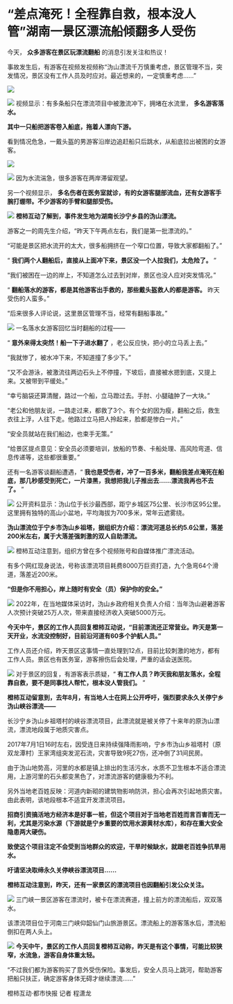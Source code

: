 

# “差点淹死！全程靠自救，根本没人管”湖南一景区漂流船倾翻多人受伤

今天， **众多游客在景区玩漂流翻船** 的消息引发关注和热议！

事故发生后，有游客在视频发视频称“沩山漂流千万慎重考虑，景区管理不当，突发情况，景区没有工作人员及时应对。最近想来的，一定慎重考虑……”

![](https://inews.gtimg.com/om_bt/OJb9AAQjQZePd5YDaWPI20zrz_Lzl2CRF4qm5oUoUHyLgAA/1000)

![](https://inews.gtimg.com/om_bt/OHGQ0gp-K1mGaNDxvachgOS7N0t4J8GeiV1_Z-JXVtMLoAA/1000)
视频显示：有多条船只在漂流项目中被激流冲下，拥堵在水流里， **多名游客落水。**

**其中一只船把游客卷入船底，拖着人漂向下游。**

看到情况危急，一戴头盔的男游客沿岸边追赶船只后跳水，从船底拉出被困的女游客。

![](https://inews.gtimg.com/om_bt/OotLkMyVt4DVQdUdt4cQqD-DU--zr6YEFKG8nPM24r-6EAA/1000)

![](https://inews.gtimg.com/om_bt/OouP7IRAx27WC_HXl8T76wWTfGJBWmhsiXVzeWtgBREeYAA/1000)
因为水流湍急，很多游客在两岸滞留观望。

另一个视频显示， **多名伤者在医务室就诊，有的女游客腿部流血，还有女游客手腕打绷带。不少游客的手臂和腿部受伤。**

![](https://inews.gtimg.com/om_bt/OKY2XI3Xiw1HkC7JBN-I3o-GWYMYkZH6TazelLPlNql9UAA/1000)
**橙柿互动了解到，事件发生地为湖南长沙宁乡县的沩山漂流。**

游客之一的周先生介绍，“昨天下午两点左右，我们是第一批漂流的。”

“可能是景区把水流开的太大，很多船拥挤在一个窄口位置，导致大家都翻船了。”

“ **我们两个人翻船后，直接从上面冲下来，景区没一个人拉我们，太危险了。** ”

“我们被困在一边的岸上，不知道怎么过去到对岸，景区也没人应对突发情况。”

“ **翻船落水的游客，都是其他游客出手救的，那些戴头盔救人的都是游客。** 昨天受伤的人蛮多。”

“后来很多人评论说，这里景区管理不当，经常有翻船事故。”

![](https://inews.gtimg.com/om_bt/OsVzQcOciqu-0lk2YWOoxYjKMJc2_HJ3MMFIGWQZ9CiloAA/1000)
一名落水女游客回忆当时翻船的过程——

“ **意外来得太突然！船一下子进水翻了** ，老公反应快，把小的立马丢上去。”

“我就惨了，被水冲下来，不知道撞了多少下。”

“又不会游泳，被激流往两边石头上不停撞，下坡后，直接被水摁到底，又提上来。又被带到平缓处。”

“幸亏脑袋还算清醒，路过一个船，立马蹬过去。手肘、小腿磕肿了一大块。”

“老公和他朋友说，一路走过来，都救了3个。有个女的因为瘦，翻船之后，救生衣往上浮，人往下走。他路过立马把人拎起来，脸都是惨白一片。”

“安全员就站在我们船边，也束手无策。”

“给景区提点意见：安全员必须要培训，放船的节奏、卡船处理、高风险弯道、信息传递等，这些都很重要。”

还有一名游客谈翻船遭遇，“ **我也是受伤者，冲了一百多米，翻船我差点淹死在船底，那几秒感受到死亡，一片漆黑，我想把我儿子推出去……漂流我再也不去了。**
”

![](https://inews.gtimg.com/om_bt/O3G25vq-TrV0-0-lV598ydnkrz5GRjkpJ0PDF-ME8fhAAAA/1000)
公开资料显示：沩山位于长沙最西部，距宁乡城区75公里、长沙市区95公里。这里拥有独特的高山小盆地，平均海拔为700多米，常年云遮雾绕。

**沩山漂流位于宁乡市沩山乡祖塔，据组织方介绍：漂流河道总长约5.6公里，落差200米左右，属于大落差强刺激的双人自助漂流。**

![](https://inews.gtimg.com/om_bt/OIsDr5B1wWB33qAK61X-e_msnl7hZGVqJ0qNjyxFbnpzYAA/1000)
橙柿互动注意到，组织方曾在多个视频账号和自媒体推广漂流活动。

有多个网红现身说法，号称该漂流项目耗费8000万巨资打造，九个急弯64个滑道，落差近200米。

**“但是你不用担心，岸上随时有安全（员）保护你的安全。”**

![](https://inews.gtimg.com/om_bt/OngHGPTvKaqPo1JiObMC3TXau6qa-oM60YV7VY7AlMRkQAA/1000)
2022年，在当地媒体采访时，沩山乡政府相关负责人介绍：当年沩山避暑游客人次预计突破25万人次，带来直接经济收入突破5000万元。

**今天中午，景区的工作人员回复橙柿互动说，“目前漂流还正常营业。昨天是第一天开业，水流没控制好，目前沿河道有60多个护航人员。”**

工作人员还介绍，昨天景区这事情一直处理到12点，目前比较刺激的地方，都有工作人员。景区也有医务室，游客擦伤后会处理，严重的话会送医院。

![](https://inews.gtimg.com/om_bt/O7Azi2xUk-5VpDHlVw-pgjXvgumicu5CaOY2jMBREWjdYAA/1000)
对于景区的回复，有游客表示质疑，“ **有工作人员？昨天我和朋友落水，全程靠自救，要不是同事找人帮忙，根本没人管我们。** ”

**橙柿互动留意到，去年8月，有当地人士在网上公开呼吁，强烈要求永久关停宁乡沩山峡谷漂流——**

长沙宁乡沩山乡祖塔村的峡谷漂流项目，此漂流就是被关停了十来年的原沩山漂流，漂流地段属于地质灾害点。

2017年7月1日16时左右，因受连日来持续强降雨影响，宁乡市沩山乡祖塔村（原双龙潭村）王家湾组突发泥石流，灾害导致9死27伤，还冲倒了31间民房。

由于沩山地势高，河里的水都是镇上排出的生活污水，水质不卫生根本不适合漂流用，上游河里的石头都变黑色了，对漂流游客的健康极为不利。

另外当地老百姓反映：河道内新砌的建筑物影响防洪，担心会再次引起地质灾害。由此表明，该地段根本不适宜开发漂流项目。

**招商引资搞活地方经济本是好事一桩，但这个项目对于当地老百姓而言百害而无一利，尤其是污染水源（下游就是宁乡重要的饮用水源黄材水库），和存在重大安全隐患两大硬伤。**

**致使这个项目注定不会受到当地群众的欢迎，干旱时候缺水，就跟老百姓争抗旱用水。**

**吁请坚决取缔永久关停峡谷漂流项目……**

**橙柿互动注意到，昨天，还有一家景区的漂流项目也因翻船引发公众关注。**

![](https://inews.gtimg.com/om_bt/OBTS2_Wlez18sBT4RHFjSHh2A6hhcvDqikLWsWsNR28p4AA/1000)
三门峡一景区游客在漂流时，被卡在漂流赛道，撞上前方的漂流船后，双双落水。

该漂流项目位于河南三门峡仰韶仙门山旅游景区。漂流船上的游客落水后，漂流船倒扣在两人头上。

![](https://inews.gtimg.com/om_bt/OzrNGV1BUYSzMQJNd_46jxksaQ6CPQO2_QDUsGJ9YVFT4AA/1000)
**今天中午，景区的工作人员回复橙柿互动称，昨天是有这个事情，可能比较狭窄，水流急，游客自身体重太轻。**

“不过我们都为游客购买了意外受伤保险。事发后，安全人员马上跳河，帮助游客把船只扶正，确定游客身体无碍才继续漂流……”

橙柿互动·都市快报 记者 程潇龙

